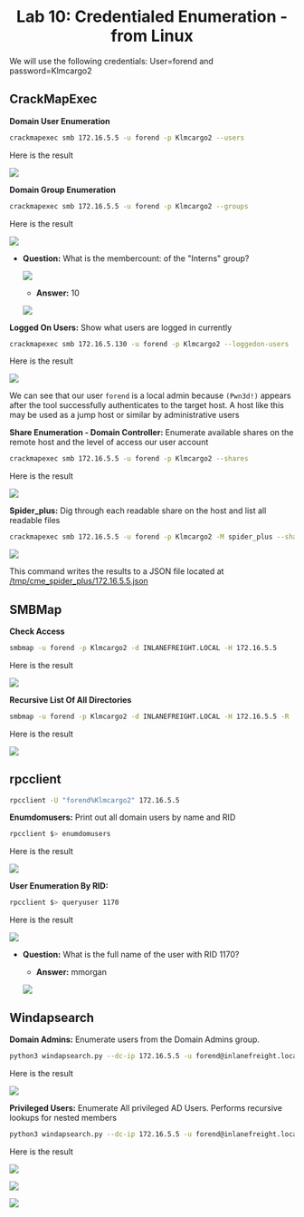 <div align='center'>

# **Lab 10: Credentialed Enumeration - from Linux** 

</div>

We will use the following credentials: User=forend and password=Klmcargo2

## **CrackMapExec**

**Domain User Enumeration**

```zsh
crackmapexec smb 172.16.5.5 -u forend -p Klmcargo2 --users
```

Here is the result

![](../imgs/Lab/Lab10/1.png)

**Domain Group Enumeration**

```zsh
crackmapexec smb 172.16.5.5 -u forend -p Klmcargo2 --groups
```

Here is the result

![](../imgs/Lab/Lab10/2.png)

- **Question:** What is the membercount: of the "Interns" group?

    ![](../imgs/Lab/Lab10/6.png)

    - **Answer:** 10

    ![](../imgs/Lab/Lab10/7.png)

**Logged On Users:** Show what users are logged in currently

```zsh
crackmapexec smb 172.16.5.130 -u forend -p Klmcargo2 --loggedon-users
```

Here is the result

![](../imgs/Lab/Lab10/3.png)

We can see that our user `forend` is a local admin because `(Pwn3d!)` appears after the tool successfully authenticates to the target host. A host like this may be used as a jump host or similar by administrative users

**Share Enumeration - Domain Controller:** Enumerate available shares on the remote host and the level of access our user account

```zsh
crackmapexec smb 172.16.5.5 -u forend -p Klmcargo2 --shares
```

Here is the result

![](../imgs/Lab/Lab10/4.png)

**Spider_plus:** Dig through each readable share on the host and list all readable files

```zsh
crackmapexec smb 172.16.5.5 -u forend -p Klmcargo2 -M spider_plus --share 'Department Shares'
```

![](../imgs/Lab/Lab10/5.png)

This command writes the results to a JSON file located at [/tmp/cme_spider_plus/172.16.5.5.json](../docs/172.16.5.5.json)

## **SMBMap**

**Check Access**

```zsh
smbmap -u forend -p Klmcargo2 -d INLANEFREIGHT.LOCAL -H 172.16.5.5
```

Here is the result

![](../imgs/Lab/Lab10/8.png)

**Recursive List Of All Directories**

```zsh
smbmap -u forend -p Klmcargo2 -d INLANEFREIGHT.LOCAL -H 172.16.5.5 -R 'Department Shares'
```

Here is the result

![](../imgs/Lab/Lab10/9.png)

## **rpcclient**

```zsh
rpcclient -U "forend%Klmcargo2" 172.16.5.5
```

**Enumdomusers:** Print out all domain users by name and RID

```zsh
rpcclient $> enumdomusers
```

Here is the result

![](../imgs/Lab/Lab10/10.png)

**User Enumeration By RID:**

```zsh
rpcclient $> queryuser 1170
```

Here is the result

![](../imgs/Lab/Lab10/11.png)

- **Question:** What is the full name of the user with RID 1170?

    - **Answer:** mmorgan

    ![](../imgs/Lab/Lab10/12.png)

## **Windapsearch**

**Domain Admins:** Enumerate users from the Domain Admins group.

```zsh
python3 windapsearch.py --dc-ip 172.16.5.5 -u forend@inlanefreight.local -p Klmcargo2 --da
```

Here is the result

![](../imgs/Lab/Lab10/13.png)

**Privileged Users:** Enumerate All privileged AD Users. Performs recursive lookups for nested members

```zsh
python3 windapsearch.py --dc-ip 172.16.5.5 -u forend@inlanefreight.local -p Klmcargo2 -PU
```

Here is the result

![](../imgs/Lab/Lab10/14.png)

![](../imgs/Lab/Lab10/15.png)

![](../imgs/Lab/Lab10/16.png)